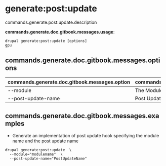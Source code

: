 # generate:post:update
commands.generate.post:update.description

**commands.generate.doc.gitbook.messages.usage:**
```
drupal generate:post:update [options]
gpu
```

## commands.generate.doc.gitbook.messages.options
commands.generate.doc.gitbook.messages.option | commands.generate.doc.gitbook.messages.details
-------|-------------
--module | The Module name.
--post-update-name | Post Update Name

## commands.generate.doc.gitbook.messages.examples
* Generate an implementation of post update hook specifying the module name and the post update name
```
drupal generate:post:update  \
  --module="modulename"  \
  --post-update-name="PostUpdateName"
```

